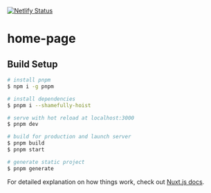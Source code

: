 [![Netlify Status](https://api.netlify.com/api/v1/badges/d31f6951-c113-4077-a440-03e052c99625/deploy-status)](https://app.netlify.com/sites/own-inc/deploys)

# home-page

## Build Setup

```bash
# install pnpm
$ npm i -g pnpm

# install dependencies
$ pnpm i --shamefully-hoist

# serve with hot reload at localhost:3000
$ pnpm dev

# build for production and launch server
$ pnpm build
$ pnpm start

# generate static project
$ pnpm generate
```

For detailed explanation on how things work, check out [Nuxt.js docs](https://nuxtjs.org).

